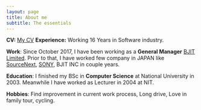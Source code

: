 ```yaml
---
layout: page
title: About me
subtitle: The essentials
---
```


**CV:** [My CV]
**Experience:** Working 16 Years in Software industry.

**Work**: Since October 2017, I have been working as a **General Manager** [BJIT Limited]. Prior to that, I have worked few company in JAPAN like [SourceNext], [SONY], BJIT INC in couple years.

**Education**: I finished my BSc in **Computer Science** at National University in 2003. Meanwhile I have worked as Lecturer in 2004 at NIT.

**Hobbies**: Find improvement in current work process, Long drive, Love in family tour, cycling. 

[My CV]: "/saiful_cv.pdf"
[BJIT Limited]: https://bjitgroup.com/
[SourceNext]: http://sourcenext.co.jp/
[SONY]: https://www.sony.net/

